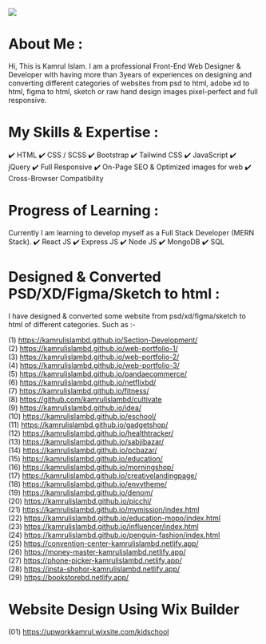 <img src="https://i.ibb.co/Y01xFRr/Engr-Kamrul-Islam.png"> <br>

About Me :
=========
Hi, This is Kamrul Islam. I am a professional Front-End Web Designer & Developer with having more than 3years of experiences on designing and converting different categories of websites from psd to html, adobe xd to html, figma to html, sketch or raw hand design images pixel-perfect and full responsive.

My Skills & Expertise :
======================
✔️ HTML
✔️ CSS / SCSS
✔️ Bootstrap
✔️ Tailwind CSS
✔️ JavaScript
✔️ jQuery
✔️ Full Responsive
✔️ On-Page SEO & Optimized images for web
✔️ Cross-Browser Compatibility

Progress of Learning :
=====================
Currently I am learning to develop myself as a Full Stack Developer (MERN Stack).
✔️ React JS ✔️ Express JS ✔️ Node JS ✔️ MongoDB ✔️ SQL

Designed & Converted PSD/XD/Figma/Sketch to html :
================================================
I have designed & converted some website from psd/xd/figma/sketch to html of different categories. Such as :-

(1) https://kamrulislambd.github.io/Section-Development/ <br>
(2) https://kamrulislambd.github.io/web-portfolio-1/ <br>
(3) https://kamrulislambd.github.io/web-portfolio-2/ <br>
(4) https://kamrulislambd.github.io/web-portfolio-3/ <br>
(5) https://kamrulislambd.github.io/pandaecommerce/ <br>
(6) https://kamrulislambd.github.io/netflixbd/ <br>
(7) https://kamrulislambd.github.io/fitness/ <br>
(8) https://github.com/kamrulislambd/cultivate <br>
(9) https://kamrulislambd.github.io/idea/ <br>
(10) https://kamrulislambd.github.io/eschool/ <br>
(11) https://kamrulislambd.github.io/gadgetshop/ <br>
(12) https://kamrulislambd.github.io/healthtracker/ <br>
(13) https://kamrulislambd.github.io/sabjibazar/ <br>
(14) https://kamrulislambd.github.io/pcbazar/ <br>
(15) https://kamrulislambd.github.io/education/ <br>
(16) https://kamrulislambd.github.io/morningshop/ <br>
(17) https://kamrulislambd.github.io/creativelandingpage/ <br>
(18) https://kamrulislambd.github.io/envytheme/ <br>
(19) https://kamrulislambd.github.io/denom/ <br>
(20) https://kamrulislambd.github.io/picchi/ <br>
(21) https://kamrulislambd.github.io/mymission/index.html <br>
(22) https://kamrulislambd.github.io/education-mopo/index.html <br>
(23) https://kamrulislambd.github.io/influencer/index.html <br>
(24) https://kamrulislambd.github.io/penguin-fashion/index.html <br>
(25) https://convention-center-kamrulislambd.netlify.app/ <br>
(26) https://money-master-kamrulislambd.netlify.app/ <br>
(27) https://phone-picker-kamrulislambd.netlify.app/ <br>
(28) https://insta-shohor-kamrulislambd.netlify.app/ <br>
(29) https://bookstorebd.netlify.app/ <br>

Website Design Using Wix Builder
=================================
(01) https://upworkkamrul.wixsite.com/kidschool <br>
<!---
kamrulislambd/kamrulislambd is a ✨ special ✨ repository because its `README.md` (this file) appears on your GitHub profile.
You can click the Preview link to take a look at your changes.
--->
